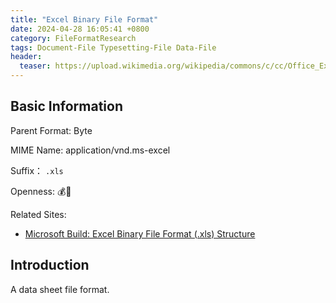 ```yaml
---
title: "Excel Binary File Format"
date: 2024-04-28 16:05:41 +0800
category: FileFormatResearch
tags: Document-File Typesetting-File Data-File
header:
  teaser: https://upload.wikimedia.org/wikipedia/commons/c/cc/Office_Excel_2007_logo.svg
---
```


## Basic Information

Parent Format: Byte

MIME Name:  application/vnd.ms-excel

Suffix： `.xls`

Openness: 💰📖

Related Sites:

* [Microsoft Build: Excel Binary File Format (.xls) Structure](https://learn.microsoft.com/en-us/openspecs/office_file_formats/ms-xls/cd03cb5f-ca02-4934-a391-bb674cb8aa06)

## Introduction

A data sheet file format.

